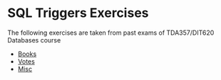 # SQL Triggers Exercises

The following exercises are taken from past exams of TDA357/DIT620
Databases course

* [Books](/questions/Books.md)
* [Votes](questions/Votes.md)
* [Misc](questions/Misc.md)


